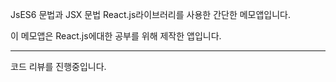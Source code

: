 JsES6 문법과 JSX 문법 React.js라이브러리를 사용한 간단한 메모앱입니다.

이 메모앱은 React.js에대한 공부를 위해 제작한 앱입니다.

----------------------------------------------

코드 리뷰를 진행중입니다.
